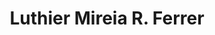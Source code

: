 ---
title: "Luthier Mireia R. Ferrer"
url: /tarragona/luthier-mireia-r-ferrer/
shop: instrumento musical
---